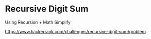 # Recursive Digit Sum

Using Recursion + Math Simplify

https://www.hackerrank.com/challenges/recursive-digit-sum/problem
